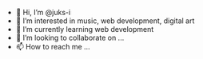 - 👋 Hi, I’m @juks-i
- 👀 I’m interested in music, web development, digital art
- 🌱 I’m currently learning web development
- 💞️ I’m looking to collaborate on ...
- 📫 How to reach me ...

<!---
juks-i/juks-i is a ✨ special ✨ repository because its `README.md` (this file) appears on your GitHub profile.
You can click the Preview link to take a look at your changes.
--->
